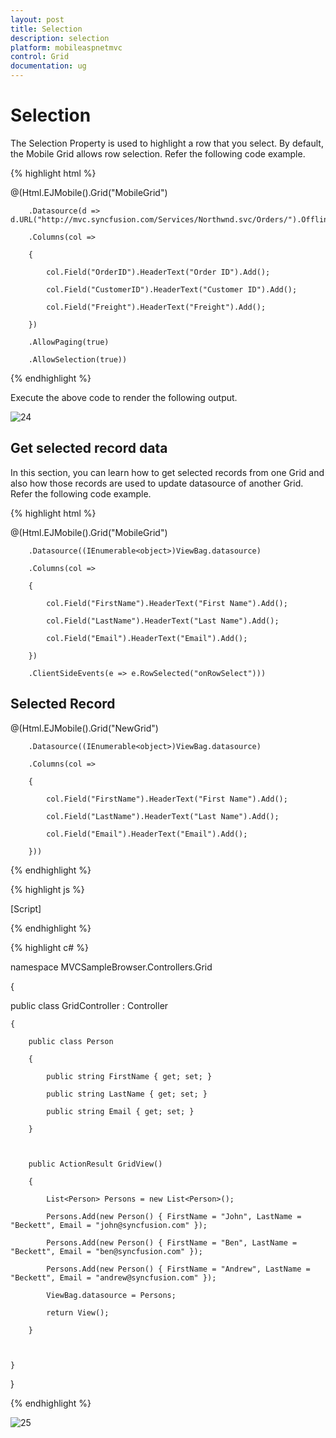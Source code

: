 ```yaml
---
layout: post
title: Selection
description: selection
platform: mobileaspnetmvc
control: Grid
documentation: ug
---
```


# Selection

The Selection Property is used to highlight a row that you select. By default, the Mobile Grid allows row selection. Refer the following code example.

{% highlight html %}

@(Html.EJMobile().Grid<object>("MobileGrid")

        .Datasource(d => d.URL("http://mvc.syncfusion.com/Services/Northwnd.svc/Orders/").Offline(true))

        .Columns(col =>

        {

            col.Field("OrderID").HeaderText("Order ID").Add();

            col.Field("CustomerID").HeaderText("Customer ID").Add();

            col.Field("Freight").HeaderText("Freight").Add();

        })

        .AllowPaging(true)

        .AllowSelection(true))


{% endhighlight %}


Execute the above code to render the following output.


![24](Selection_images/Selection_img1.png)



## Get selected record data

In this section, you can learn how to get selected records from one Grid and also how those records are used to update datasource of another Grid. Refer the following code example.

{% highlight html %}

@(Html.EJMobile().Grid<object>("MobileGrid")

        .Datasource((IEnumerable<object>)ViewBag.datasource)

        .Columns(col =>

        {

            col.Field("FirstName").HeaderText("First Name").Add();

            col.Field("LastName").HeaderText("Last Name").Add();

            col.Field("Email").HeaderText("Email").Add();

        })

        .ClientSideEvents(e => e.RowSelected("onRowSelect")))

<h2>Selected Record</h2>

@(Html.EJMobile().Grid<object>("NewGrid")

        .Datasource((IEnumerable<object>)ViewBag.datasource)

        .Columns(col =>

        {

            col.Field("FirstName").HeaderText("First Name").Add();

            col.Field("LastName").HeaderText("Last Name").Add();

            col.Field("Email").HeaderText("Email").Add();

        }))

{% endhighlight %}

{% highlight js %}

[Script]

<script type="text/javascript">

    function onRowSelect(e) {

        $("#NewGrid").ejmGrid({ dataSource: [e.record] });

    }

</script>

{% endhighlight %}


{% highlight c# %}

namespace MVCSampleBrowser.Controllers.Grid

{

   public class GridController : Controller

    {

        public class Person

        {

            public string FirstName { get; set; }

            public string LastName { get; set; }

            public string Email { get; set; }

        }



        public ActionResult GridView()

        {

            List<Person> Persons = new List<Person>();

            Persons.Add(new Person() { FirstName = "John", LastName = "Beckett", Email = "john@syncfusion.com" });

            Persons.Add(new Person() { FirstName = "Ben", LastName = "Beckett", Email = "ben@syncfusion.com" });

            Persons.Add(new Person() { FirstName = "Andrew", LastName = "Beckett", Email = "andrew@syncfusion.com" });

            ViewBag.datasource = Persons;

            return View();

        }



    }

}

{% endhighlight %}

![25](Selection_images/Selection_img2.png)





